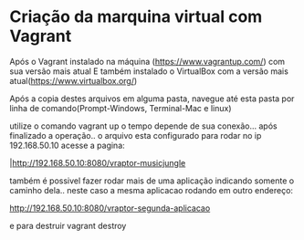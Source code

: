 # Criação da marquina virtual com Vagrant

Após o Vagrant instalado na máquina (https://www.vagrantup.com/) com sua versão mais atual
E também instalado o VirtualBox com a versão mais atual(https://www.virtualbox.org/)

Após a copia destes arquivos em alguma pasta, navegue até esta pasta por linha de comando(Prompt-Windows, Terminal-Mac e linux)

utilize o comando vagrant up
o tempo depende de sua conexão...
após finalizado a operação..
o arquivo esta configurado para rodar no ip 192.168.50.10
acesse a pagina:  

|http://192.168.50.10:8080/vraptor-musicjungle

também é possivel fazer rodar mais de uma aplicação indicando somente o caminho dela.. 
neste caso a mesma aplicacao rodando em outro endereço:

http://192.168.50.10:8080/vraptor-segunda-aplicacao

e para destruir vagrant destroy
